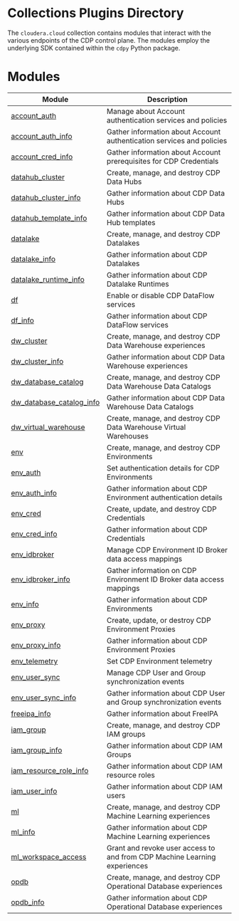 # Collections Plugins Directory

The `cloudera.cloud` collection contains modules that interact with the various endpoints of the CDP control plane. The
modules employ the underlying SDK contained within the `cdpy` Python package.

# Modules

| Module | Description |
| --- | --- |
| [account_auth](./modules/account_auth.py) | Manage about Account authentication services and policies |
| [account_auth_info](./modules/account_auth_info.py) | Gather information about Account authentication services and policies |
| [account_cred_info](./modules/account_cred_info.py) | Gather information about Account prerequisites for CDP Credentials |
| [datahub_cluster](./modules/datahub_cluster.py) | Create, manage, and destroy CDP Data Hubs |
| [datahub_cluster_info](./modules/datahub_cluster_info.py) | Gather information about CDP Data Hubs |
| [datahub_template_info](./modules/datahub_template_info.py) | Gather information about CDP Data Hub templates |
| [datalake](./modules/datalake.py) | Create, manage, and destroy CDP Datalakes |
| [datalake_info](./modules/datalake_info.py) | Gather information about CDP Datalakes |
| [datalake_runtime_info](./modules/datalake_runtime_info.py) | Gather information about CDP Datalake Runtimes |
| [df](./modules/df.py) | Enable or disable CDP DataFlow services |
| [df_info](./modules/df_info.py) | Gather information about CDP DataFlow services |
| [dw_cluster](./modules/dw_cluster.py) | Create, manage, and destroy CDP Data Warehouse experiences |
| [dw_cluster_info](./modules/dw_cluster_info.py) | Gather information about CDP Data Warehouse experiences |
| [dw_database_catalog](./modules/dw_database_catalog.py) | Create, manage, and destroy CDP Data Warehouse Data Catalogs |
| [dw_database_catalog_info](./modules/dw_database_catalog_info.py) | Gather information about CDP Data Warehouse Data Catalogs |
| [dw_virtual_warehouse](./modules/dw_virtual_warehouse.py) | Create, manage, and destroy CDP Data Warehouse Virtual Warehouses |
| [env](./modules/env.py) | Create, manage, and destroy CDP Environments |
| [env_auth](./modules/env_auth.py) | Set authentication details for CDP Environments |
| [env_auth_info](./modules/env_auth_info.py) | Gather information about CDP Environment authentication details |
| [env_cred](./modules/env_cred.py) | Create, update, and destroy CDP Credentials |
| [env_cred_info](./modules/env_cred_info.py) | Gather information about CDP Credentials |
| [env_idbroker](./modules/env_idbroker.py) | Manage CDP Environment ID Broker data access mappings |
| [env_idbroker_info](./modules/env_idbroker_info.py) | Gather information on CDP Environment ID Broker data access mappings |
| [env_info](./modules/env_info.py) | Gather information about CDP Environments |
| [env_proxy](./modules/env_proxy.py) | Create, update, or destroy CDP Environment Proxies |
| [env_proxy_info](./modules/env_proxy_info.py) | Gather information about CDP Environment Proxies |
| [env_telemetry](./modules/env_telemetry.py) | Set CDP Environment telemetry |
| [env_user_sync](./modules/env_user_sync.py) | Manage CDP User and Group synchronization events |
| [env_user_sync_info](./modules/env_user_sync_info.py) | Gather information about CDP User and Group synchronization events |
| [freeipa_info](./modules/freipa_info.py) | Gather information about FreeIPA |
| [iam_group](./modules/iam_group.py) | Create, manage, and destroy CDP IAM groups |
| [iam_group_info](./modules/iam_group_info.py) | Gather information about CDP IAM Groups |
| [iam_resource_role_info](./modules/iam_resource_role_info.py) | Gather information about CDP IAM resource roles |
| [iam_user_info](./modules/iam_user_info.py) | Gather information about CDP IAM users |
| [ml](./modules/ml.py) | Create, manage, and destroy CDP Machine Learning experiences |
| [ml_info](./modules/ml_info.py) | Gather information about CDP Machine Learning experiences |
| [ml_workspace_access](./modules/ml_workspace_access.py) | Grant and revoke user access to and from CDP Machine Learning experiences |
| [opdb](./modules/opdb.py) | Create, manage, and destroy CDP Operational Database experiences |
| [opdb_info](./modules/opdb_info.py) | Gather information about CDP Operational Database experiences |
